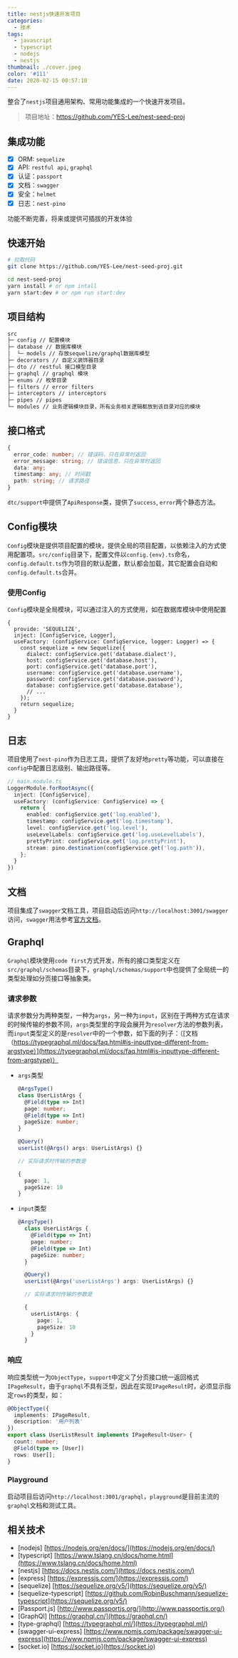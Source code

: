 ```yaml
---
title: nestjs快速开发项目
categories:
  - 技术
tags:
  - javascript
  - typescript
  - nodejs
  - nestjs
thumbnail: ./cover.jpeg
color: '#111'
date: 2020-02-15 00:57:10
---
```



整合了`nestjs`项目通用架构、常用功能集成的一个快速开发项目。

<!-- more -->

> 项目地址：https://github.com/YES-Lee/nest-seed-proj

## 集成功能

* [x] ORM: `sequelize`
* [x] API: `restful api`, `graphql`
* [x] 认证：`passport`
* [x] 文档：`swagger`
* [x] 安全：`helmet`
* [x] 日志：`nest-pino`

功能不断完善，将来或提供可插拔的开发体验

## 快速开始

```bash
# 拉取代码
git clone https://github.com/YES-Lee/nest-seed-proj.git

cd nest-seed-proj
yarn install # or npm intall
yarn start:dev # or npm run start:dev
```

## 项目结构

```bash
src
├─ config // 配置模块
├─ database // 数据库模块
│  └─ models // 存放sequelize/graphql数据库模型
├─ decorators // 自定义装饰器目录
├─ dto // restful 接口模型目录
├─ graphql // graphql 模块
├─ enums // 枚举目录
├─ filters // error filters
├─ interceptors // interceptors
├─ pipes // pipes
└─ modules // 业务逻辑模块目录，所有业务相关逻辑都放到该目录对应的模块
```

## 接口格式

```typescript
{
  error_code: number; // 错误码，只在异常时返回
  error_message: string; // 错误信息，只在异常时返回
  data: any;
  timestamp: any; // 时间戳
  path: string; // 请求路径
}
```

`dtc/support`中提供了`ApiResponse`类，提供了`success`, `error`两个静态方法。

## Config模块

`Config`模块是提供项目配置的模块，提供全局的项目配置，以依赖注入的方式使用配置项。`src/config`目录下，配置文件以`config.{env}.ts`命名，`config.default.ts`作为项目的默认配置，默认都会加载，其它配置会自动和`config.default.ts`合并。

### 使用Config

`Config`模块是全局模块，可以通过注入的方式使用，如在数据库模块中使用配置

```typescript{6-11}
{
  provide: 'SEQUELIZE',
  inject: [ConfigService, Logger],
  useFactory: (configService: ConfigService, logger: Logger) => {
    const sequelize = new Sequelize({
      dialect: configService.get('database.dialect'),
      host: configService.get('database.host'),
      port: configService.get('database.port'),
      username: configService.get('database.username'),
      password: configService.get('database.password'),
      database: configService.get('database.database'),
      // ...
    });
    return sequelize;
  }
}
```

## 日志

项目使用了`nest-pino`作为日志工具，提供了友好地`pretty`等功能，可以直接在`config`中配置日志级别、输出路径等。

```typescript
// main.module.ts
LoggerModule.forRootAsync({
  inject: [ConfigService],
  useFactory: (configService: ConfigService) => {
    return {
      enabled: configService.get('log.enabled'),
      timestamp: configService.get('log.timestamp'),
      level: configService.get('log.level'),
      useLevelLabels: configService.get('log.useLevelLabels'),
      prettyPrint: configService.get('log.prettyPrint'),
      stream: pino.destination(configService.get('log.path')),
    };
  }
})
```

## 文档

项目集成了`swagger`文档工具，项目启动后访问`http://localhost:3001/swagger`访问，`swagger`用法参考[官方文档](https://docs.nestjs.com/recipes/swagger)。

## Graphql

`Graphql`模块使用`code first`方式开发，所有的接口类型定义在`src/graphql/schemas`目录下，`graphql/schemas/support`中也提供了全局统一的类型处理如分页接口等抽象类。

### 请求参数

请求参数分为两种类型，一种为`args`，另一种为`input`，区别在于两种方式在请求的时候传输的参数不同，`args`类型里的字段会展开为`resolver`方法的参数列表，而`input`类型定义的是`resolver`中的一个参数，如下面的列子：（[文档（https://typegraphql.ml/docs/faq.html#is-inputtype-different-from-argstype）](https://typegraphql.ml/docs/faq.html#is-inputtype-different-from-argstype)）

* `args`类型

  ```typescript
  @ArgsType()
  class UserListArgs {
    @Field(type => Int)
    page: number;
    @Field(type => Int)
    pageSize: number;
  }

  @Query()
  userList(@Args() args: UserListArgs) {}

  // 实际请求时传输的参数是

  {
    page: 1,
    pageSize: 10
  }

  ```

* `input`类型

  ```typescript
  @ArgsType()
    class UserListArgs {
      @Field(type => Int)
      page: number;
      @Field(type => Int)
      pageSize: number;
    }

    @Query()
    userList(@Args('userListArgs') args: UserListArgs) {}

    // 实际请求时传输的参数是

    {
      userListArgs: {
        page: 1,
        pageSize: 10
      }
    }

  ```

### 响应

响应类型统一为`ObjectType`，`support`中定义了分页接口统一返回格式`IPageResult`，由于`graphql`不具有泛型，因此在实现`IPageResult`时，必须显示指定`rows`的类型，如：

```typescript
@ObjectType({
  implements: IPageResult,
  description: '用户列表'
})
export class UserListResult implements IPageResult<User> {
  count: number;
  @Field(type => [User])
  rows: User[];
}
```

### Playground

启动项目后访问`http://localhost:3001/graphql`，`playground`是目前主流的`graphql`文档和测试工具。

## 相关技术

* [nodejs] [https://nodejs.org/en/docs/](https://nodejs.org/en/docs/)
* [typescript] [https://www.tslang.cn/docs/home.html](https://www.tslang.cn/docs/home.html)
* [nestjs] [https://docs.nestjs.com/](https://docs.nestjs.com/)
* [express] [https://expressjs.com/](https://expressjs.com/)
* [sequelize] [https://sequelize.org/v5/](https://sequelize.org/v5/)
* [sequelize-typescript] [https://github.com/RobinBuschmann/sequelize-typescript](https://sequelize.org/v5/)
* [Passport.js] [http://www.passportjs.org/](http://www.passportjs.org/)
* [GraphQl] [https://graphql.cn/](https://graphql.cn/)
* [type-graphql] [https://typegraphql.ml/](https://typegraphql.ml/)
* [swagger-ui-express] [https://www.npmjs.com/package/swagger-ui-express](https://www.npmjs.com/package/swagger-ui-express)
* [socket.io] [https://socket.io](https://socket.io)
